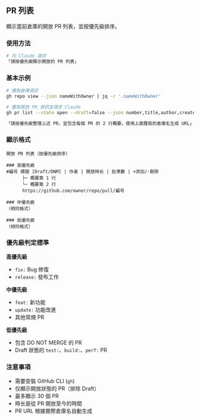 ## PR 列表

顯示當前倉庫的開放 PR 列表，並按優先級排序。

### 使用方法

```bash
# 向 Claude 請求
「請按優先級顯示開放的 PR 列表」
```

### 基本示例

```bash
# 獲取倉庫資訊
gh repo view --json nameWithOwner | jq -r '.nameWithOwner'

# 獲取開放 PR 資訊並請求 Claude
gh pr list --state open --draft=false --json number,title,author,createdAt,additions,deletions,reviews --limit 30

「請按優先級整理上述 PR，並包含每個 PR 的 2 行概要。使用上面獲取的倉庫名生成 URL」
```

### 顯示格式

```
開放 PR 列表（按優先級排序）

### 高優先級
#編号 標題 [Draft/DNM] | 作者 | 開放時长 | 批準數 | +添加/-刪除
      ├─ 概要第 1 行
      └─ 概要第 2 行
      https://github.com/owner/repo/pull/編号

### 中優先級
（相同格式）

### 低優先級
（相同格式）
```

### 優先級判定標準

**高優先級**

- `fix:` Bug 修復
- `release:` 發布工作

**中優先級**

- `feat:` 新功能
- `update:` 功能改進
- 其他常規 PR

**低優先級**

- 包含 DO NOT MERGE 的 PR
- Draft 狀態的 `test:`、`build:`、`perf:` PR

### 注意事項

- 需要安裝 GitHub CLI (`gh`)
- 仅顯示開放狀態的 PR（排除 Draft）
- 最多顯示 30 個 PR
- 時长是從 PR 開放至今的時間
- PR URL 根據實際倉庫名自動生成
